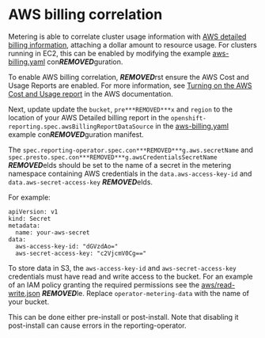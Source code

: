 # AWS billing correlation

Metering is able to correlate cluster usage information with [AWS detailed billing information][AWS-billing], attaching a dollar amount to resource usage.
For clusters running in EC2, this can be enabled by modifying the example [aws-billing.yaml][example-con***REMOVED***g] con***REMOVED***guration.

To enable AWS billing correlation, ***REMOVED***rst ensure the AWS Cost and Usage Reports are enabled.
For more information, see [Turning on the AWS Cost and Usage report][enable-aws-billing] in the AWS documentation.

Next, update update the `bucket`, `pre***REMOVED***x` and `region` to the location of your AWS Detailed billing report in the `openshift-reporting.spec.awsBillingReportDataSource` in the [aws-billing.yaml][example-con***REMOVED***g] example con***REMOVED***guration manifest.

The `spec.reporting-operator.spec.con***REMOVED***g.aws.secretName` and `spec.presto.spec.con***REMOVED***g.awsCredentialsSecretName` ***REMOVED***elds should be set to the name of a secret in the metering namespace containing AWS credentials in the `data.aws-access-key-id` and `data.aws-secret-access-key` ***REMOVED***elds.

For example:

```
apiVersion: v1
kind: Secret
metadata:
  name: your-aws-secret
data:
  aws-access-key-id: "dGVzdAo="
  aws-secret-access-key: "c2VjcmV0Cg=="
```

To store data in S3, the `aws-access-key-id` and `aws-secret-access-key` credentials must have read and write access to the bucket.
For an example of an IAM policy granting the required permissions see the [aws/read-write.json](aws/read-write.json) ***REMOVED***le.
Replace `operator-metering-data` with the name of your bucket.

This can be done either pre-install or post-install. Note that disabling it post-install can cause errors in the reporting-operator.

[AWS-billing]: https://docs.aws.amazon.com/awsaccountbilling/latest/aboutv2/billing-reports-costusage.html
[enable-aws-billing]: https://docs.aws.amazon.com/awsaccountbilling/latest/aboutv2/billing-reports-gettingstarted-turnonreports.html
[example-con***REMOVED***g]: ../manifests/metering-con***REMOVED***g/aws-billing.yaml
